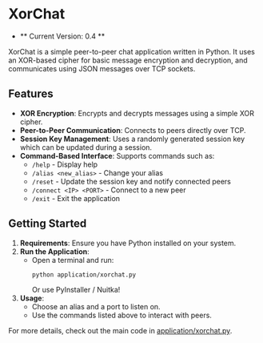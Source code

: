 # XorChat

- ** Current Version: 0.4 **

XorChat is a simple peer-to-peer chat application written in Python. It uses an XOR-based cipher for basic message encryption and decryption, and communicates using JSON messages over TCP sockets.

## Features

- **XOR Encryption**: Encrypts and decrypts messages using a simple XOR cipher.
- **Peer-to-Peer Communication**: Connects to peers directly over TCP.
- **Session Key Management**: Uses a randomly generated session key which can be updated during a session.
- **Command-Based Interface**: Supports commands such as:
  - `/help` - Display help
  - `/alias <new_alias>` - Change your alias
  - `/reset` - Update the session key and notify connected peers
  - `/connect <IP> <PORT>` - Connect to a new peer
  - `/exit` - Exit the application

## Getting Started

1. **Requirements**: Ensure you have Python installed on your system.
2. **Run the Application**:
   - Open a terminal and run:
     ```sh
     python application/xorchat.py
     ```
     Or use PyInstaller / Nuitka!
3. **Usage**:
   - Choose an alias and a port to listen on.
   - Use the commands listed above to interact with peers.

For more details, check out the main code in [application/xorchat.py](application/xorchat.py).
